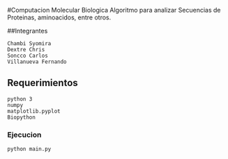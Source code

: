 #Computacion Molecular Biologica
Algoritmo para analizar Secuencias de Proteinas, aminoacidos, entre otros.

##Integrantes
```text
Chambi Syomira
Dextre Chris
Soncco Carlos
Villanueva Fernando
```

## Requerimientos
```text
python 3
numpy
matplotlib.pyplot
Biopython
```

### Ejecucion

```text
python main.py
```


